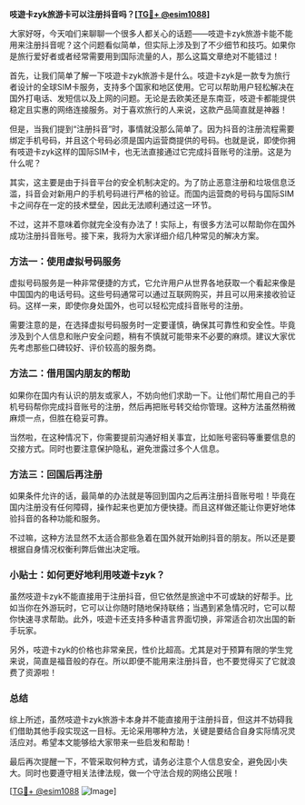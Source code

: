 **吱遊卡zyk旅游卡可以注册抖音吗？[[TG💪+ @esim1088](https://t.me/s/esim1088)]**

大家好呀，今天咱们来聊聊一个很多人都关心的话题——吱遊卡zyk旅游卡能不能用来注册抖音呢？这个问题看似简单，但实际上涉及到了不少细节和技巧。如果你是旅行爱好者或者经常需要用到国际流量的人，那么这篇文章绝对不能错过！

首先，让我们简单了解一下吱遊卡zyk旅游卡是什么。吱遊卡zyk是一款专为旅行者设计的全球SIM卡服务，支持多个国家和地区使用。它可以帮助用户轻松解决在国外打电话、发短信以及上网的问题。无论是去欧美还是东南亚，吱遊卡都能提供稳定且实惠的网络连接服务。对于喜欢旅行的人来说，这款产品简直就是神器！

但是，当我们提到“注册抖音”时，事情就没那么简单了。因为抖音的注册流程需要绑定手机号码，并且这个号码必须是国内运营商提供的号码。也就是说，即使你拥有吱遊卡zyk这样的国际SIM卡，也无法直接通过它完成抖音账号的注册。这是为什么呢？

其实，这主要是由于抖音平台的安全机制决定的。为了防止恶意注册和垃圾信息泛滥，抖音会对新用户的手机号码进行严格的验证。而国内运营商的号码与国际SIM卡之间存在一定的技术壁垒，因此无法顺利通过这一环节。

不过，这并不意味着你就完全没有办法了！实际上，有很多方法可以帮助你在国外成功注册抖音账号。接下来，我将为大家详细介绍几种常见的解决方案。

### 方法一：使用虚拟号码服务

虚拟号码服务是一种非常便捷的方式，它允许用户从世界各地获取一个看起来像是中国国内的电话号码。这些号码通常可以通过互联网购买，并且可以用来接收验证码。这样一来，即使你身处国外，也可以轻松完成抖音账号的注册。

需要注意的是，在选择虚拟号码服务时一定要谨慎，确保其可靠性和安全性。毕竟涉及到个人信息和账户安全问题，稍有不慎就可能带来不必要的麻烦。建议大家优先考虑那些口碑较好、评价较高的服务商。

### 方法二：借用国内朋友的帮助

如果你在国内有认识的朋友或家人，不妨向他们求助一下。让他们帮忙用自己的手机号码帮你完成抖音账号的注册，然后再把账号转交给你管理。这种方法虽然稍微麻烦一点，但胜在稳妥可靠。

当然啦，在这种情况下，你需要提前沟通好相关事宜，比如账号密码等重要信息的交接方式。同时也要注意保护隐私，避免泄露过多个人信息。

### 方法三：回国后再注册

如果条件允许的话，最简单的办法就是等回到国内之后再注册抖音账号啦！毕竟在国内注册没有任何障碍，操作起来也更加方便快捷。而且这样做还能让你更好地体验抖音的各种功能和服务。

不过嘛，这种方法显然不太适合那些急着在国外就开始刷抖音的朋友。所以还是要根据自身情况权衡利弊后做出决定哦。

### 小贴士：如何更好地利用吱遊卡zyk？

虽然吱遊卡zyk不能直接用于注册抖音，但它依然是旅途中不可或缺的好帮手。比如当你在外游玩时，它可以让你随时随地保持联络；当遇到紧急情况时，它可以帮你快速寻求帮助。此外，吱遊卡还支持多种语言界面切换，非常适合初次出国的新手玩家。

另外，吱遊卡zyk的价格也非常亲民，性价比超高。尤其是对于预算有限的学生党来说，简直是福音般的存在。所以即便不能用来注册抖音，也不要觉得买了它就浪费了资源啦！

### 总结

综上所述，虽然吱遊卡zyk旅游卡本身并不能直接用于注册抖音，但这并不妨碍我们借助其他手段实现这一目标。无论采用哪种方法，关键是要结合自身实际情况灵活应对。希望本文能够给大家带来一些启发和帮助！

最后再次提醒一下，不管采取何种方式，请务必注意个人信息安全，避免因小失大。同时也要遵守相关法律法规，做一个守法合规的网络公民哦！

[[TG💪+ @esim1088](https://t.me/s/esim1088) ![Image](https://i.postimg.cc/4NQfJmqS/Snipaste-2025-05-13-00-14-12.png)]
